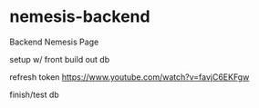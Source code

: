 # nemesis-backend
Backend Nemesis Page

setup w/ front
build out db

refresh token 
https://www.youtube.com/watch?v=favjC6EKFgw

finish/test db